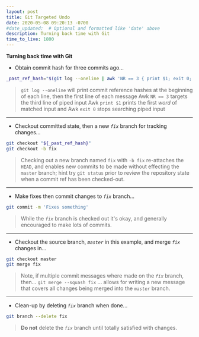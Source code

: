 ```yaml
---
layout: post
title: Git Targeted Undo
date: 2020-05-08 09:20:13 -0700
#date_updated:  # Optional and formatted like 'date' above
description: Turning back time with Git
time_to_live: 1800
---
```




**Turning back time with Git**


- Obtain commit hash for three commits ago...


```bash
_past_ref_hash="$(git log --oneline | awk 'NR == 3 { print $1; exit 0; }')"
```


> `git log --oneline` will print commit reference hashes at the beginning of each line, then the first line of each message
> Awk `NR == 3` targets the third line of piped input
> Awk `print $1` prints the first _word_ of matched input
> and Awk `exit 0` stops searching piped input


------


- Checkout committed state, then a new _`fix`_ branch for tracking changes...


```bash
git checkout "${_past_ref_hash}"
git checkout -b fix
```


> Checking out a new branch named `fix` with `-b fix` re-attaches the `HEAD`, and enables new commits to be made without effecting the `master` branch; hint try `git status` prior to review the repository state when a commit ref has been checked-out.


------


- Make fixes then commit changes to _`fix`_ branch...


```bash
git commit -m 'Fixes something'
```


> While the _`fix`_ branch is checked out it's okay, and generally encouraged to make lots of commits.


------


- Checkout the source branch, _`master`_ in this example, and merge _`fix`_ changes in...


```bash
git checkout master
git merge fix
```


> Note, if multiple commit messages where made on the _`fix`_ branch, then...
> `git merge --squash fix`
> ... allows for writing a new message that covers all changes being merged into the _`master`_ branch.


------


- Clean-up by deleting _`fix`_ branch when done...


```bash
git branch --delete fix
```


> **Do not** delete the _`fix`_ branch until totally satisfied with changes.
